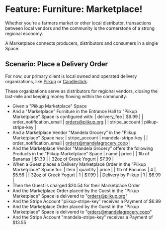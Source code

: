 # Feature: Furniture: Marketplace!

Whether you're a farmers market or other local distributor, transactions between
local vendors and the community is the cornerstone of a strong regional economy.

A Marketplace connects producers, distributors and consumers in a single Space.
## Scenario: Place a Delivery Order
For now, our primary client is local owned and operated delivery
organizations, like [Piikup](https://piikup.com/) or
[Candlestick](https://www.candlestickcourier.com/).

These organizations serve as distributors for regional vendors, closing the
last-mile and keeping money flowing within the community.

- Given a "Piikup Marketplace" Space
- And a "Marketplace" Furniture in the Entrance Hall to "Piikup Marketplace" Space is configured with:
  | delivery_fee             | $6.99              |
  | order_notification_email | orders@piikup.org  |
  | stripe_account           | piikup-stripe-key  |
- And a Marketplace Vendor "Mandela Grocery" in the "Piikup Marketplace" Space has:
  | stripe_account                 | mandela-stripe-key         |
  | order_notification_email       | orders@mandelagrocery.coop |
- And the Marketplace Vendor "Mandela Grocery" offers the following Products in the "Piikup Marketplace" Space
  | name                 | price |
  | 1lb of Bananas       | $1.39 |
  | 32oz of Greek Yogurt | $7.99 |
- When a Guest places a Delivery Marketplace Order in the "Piikup Marketplace" Space for:
  | item                 | quantity | price |
  | 1lb of Bananas       | 4        | $5.56 |
  | 32oz of Greek Yogurt | 1        | $7.99 |
  | Delivery by Piikup   | 1        | $6.99 |
- Then the Guest is charged $20.54 for their Marketplace Order
- And the Marketplace Order placed by the Guest in the "Piikup Marketplace" Space is delivered to "orders@piikup.org"
- And the Stripe Account "piikup-stripe-key" receives a Payment of $6.99
- And the Marketplace Order placed by the Guest in the "Piikup Marketplace" Space is delivered to "orders@mandelagrocery.coop"
- And the Stripe Account "mandela-stripe-key" receives a Payment of $13.55
